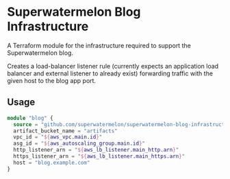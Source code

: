 # Superwatermelon Blog Infrastructure

A Terraform module for the infrastructure required to support the
Superwatermelon blog.

Creates a load-balancer listener rule (currently expects an application load
balancer and external listener to already exist) forwarding traffic with the
given host to the blog app port.

## Usage

```terraform
module "blog" {
  source = "github.com/superwatermelon/superwatermelon-blog-infrastructure"
  artifact_bucket_name = "artifacts"
  vpc_id = "${aws_vpc.main.id}"
  asg_id = "${aws_autoscaling_group.main.id}"
  http_listener_arn = "${aws_lb_listener.main_http.arn}"
  https_listener_arn = "${aws_lb_listener.main_https.arn}"
  host = "blog.example.com"
}
```

